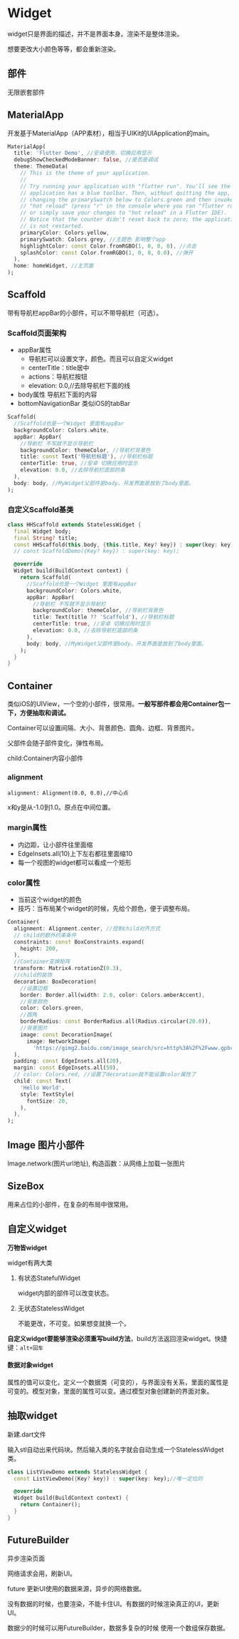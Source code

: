 # Widget

widget只是界面的描述，并不是界面本身。渲染不是整体渲染。

想要更改大小颜色等等，都会重新渲染。

## 部件

无限嵌套部件

## MaterialApp

开发基于MaterialApp（APP素材），相当于UIKit的UIApplication的main。

```dart
MaterialApp(
  title: 'Flutter Demo', //安卓使用，切换应用显示
  debugShowCheckedModeBanner: false, //是否是调试
  theme: ThemeData(
    // This is the theme of your application.
    //
    // Try running your application with "flutter run". You'll see the
    // application has a blue toolbar. Then, without quitting the app, try
    // changing the primarySwatch below to Colors.green and then invoke
    // "hot reload" (press "r" in the console where you ran "flutter run",
    // or simply save your changes to "hot reload" in a Flutter IDE).
    // Notice that the counter didn't reset back to zero; the application
    // is not restarted.
    primaryColor: Colors.yellow,
    primarySwatch: Colors.grey, //主题色 影响整个app
    highlightColor: const Color.fromRGBO(1, 0, 0, 0), //点击
    splashColor: const Color.fromRGBO(1, 0, 0, 0.0), //弹开
  ),
  home: homeWidget, //主页面
);
```

## Scaffold

带有导航栏appBar的小部件，可以不带导航栏（可选）。

### Scaffold页面架构 

- appBar属性
  - 导航栏可以设置文字，颜色。而且可以自定义widget
  - centerTitle：title居中
  - actions：导航栏按钮
  - elevation: 0.0,//去除导航栏下面的线
- body属性 导航栏下面的内容
- bottomNavigationBar 类似iOS的tabBar

```dart
Scaffold(
  //Scaffold也是一个Widget 里面有appBar
  backgroundColor: Colors.white,
  appBar: AppBar(
    //导航栏 不写就不显示导航栏
    backgroundColor: themeColor, //导航栏背景色
    title: const Text('导航栏标题'), //导航栏标题
    centerTitle: true, //安卓 切换应用时显示
    elevation: 0.0, //去除导航栏底部的条
  ),
  body: body, //MyWidget父部件是body。开发界面是放到了body里面。
);
```

### 自定义Scaffold基类

```dart
class HHScaffold extends StatelessWidget {
  final Widget body;
  final String? title;
  const HHScaffold(this.body, {this.title, Key? key}) : super(key: key);
  // const ScaffoldDemo({Key? key}) : super(key: key);

  @override
  Widget build(BuildContext context) {
    return Scaffold(
      //Scaffold也是一个Widget 里面有appBar
      backgroundColor: Colors.white,
      appBar: AppBar(
        //导航栏 不写就不显示导航栏
        backgroundColor: themeColor, //导航栏背景色
        title: Text(title ?? 'Scaffold'), //导航栏标题
        centerTitle: true, //安卓 切换应用时显示
        elevation: 0.0, //去除导航栏底部的条
      ),
      body: body, //MyWidget父部件是body。开发界面是放到了body里面。
    );
  }
}
```

## Container

类似iOS的UIView，一个空的小部件，很常用。**一般写部件都会用Container包一下，方便抽取和调试。**

Container可以设置间隔、大小、背景颜色、圆角、边框、背景图片。

父部件会随子部件变化，弹性布局。

child:Container内容小部件

### alignment

```
alignment: Alignment(0.0, 0.0),//中心点
```

x和y是从-1.0到1.0。原点在中间位置。

### margin属性

- 内边距，让小部件往里面缩
- EdgeInsets.all(10)上下左右都往里面缩10
- 每一个视图的widget都可以看成一个矩形

### color属性

- 当前这个widget的颜色
- 技巧：当布局某个widget的时候，先给个颜色，便于调整布局。

```dart
Container(
  alignment: Alignment.center, //控制child对齐方式
  // child的额外约束条件
  constraints: const BoxConstraints.expand(
    height: 200,
  ),
  //Container变换矩阵
  transform: Matrix4.rotationZ(0.3),
  //child的装饰
  decoration: BoxDecoration(
    //设置边框
    border: Border.all(width: 2.0, color: Colors.amberAccent),
    //背景颜色
    color: Colors.green,
    //圆角
    borderRadius: const BorderRadius.all(Radius.circular(20.0)),
    //背景图片
    image: const DecorationImage(
      image: NetworkImage(
        'https://gimg2.baidu.com/image_search/src=http%3A%2F%2Fwww.gpbctv.com%2Fuploads%2F20210424%2Fzip_1619246266UkP6CL.jpg&refer=http%3A%2F%2Fwww.gpbctv.com&app=2002&size=f9999,10000&q=a80&n=0&g=0n&fmt=auto?sec=1669529410&t=e2a5d5b4f49e3977d1b24560f354029e')),
  ),
  padding: const EdgeInsets.all(20),
  margin: const EdgeInsets.all(50),
  // color: Colors.red, //设置了decoration就不能设置color属性了
  child: const Text(
    'Hello World',
    style: TextStyle(
      fontSize: 20,
    ),
  ),
);
```

## Image 图片小部件

Image.network(图片url地址), 构造函数：从网络上加载一张图片

## SizeBox

用来占位的小部件，在复杂的布局中很常用。

## 自定义widget

**万物皆widget**

widget有两大类

1. 有状态StatefulWidget

   widget内部的部件可以改变状态。

2. 无状态StatelessWidget

   不能更改，不可变。如果想变就换一个。

**自定义widget要能够渲染必须重写build方法**，build方法返回渲染widget。快捷键：`alt+回车`

#### 数据对象widget

属性的值可以变化，定义一个数据类（可变的），与界面没有关系，里面的属性是可变的。模型对象，里面的属性可以变。通过模型对象创建新的界面对象。

## 抽取widget

新建.dart文件

输入stl自动出来代码块。然后输入类的名字就会自动生成一个StatelessWidget类。

```dart
class ListViewDemo extends StatelessWidget {
  const ListViewDemo({Key? key}) : super(key: key);//唯一定位的

  @override
  Widget build(BuildContext context) {
    return Container();
  }
}
```

## FutureBuilder

异步渲染页面

网络请求会用，刷新UI。

future 更新UI使用的数据来源，异步的网络数据。

没有数据的时候，也要渲染，不能卡住UI。有数据的时候渲染真正的UI，更新UI。

数据少的时候可以用FutureBuilder，数据多复杂的时候 使用一个数组保存数据。
